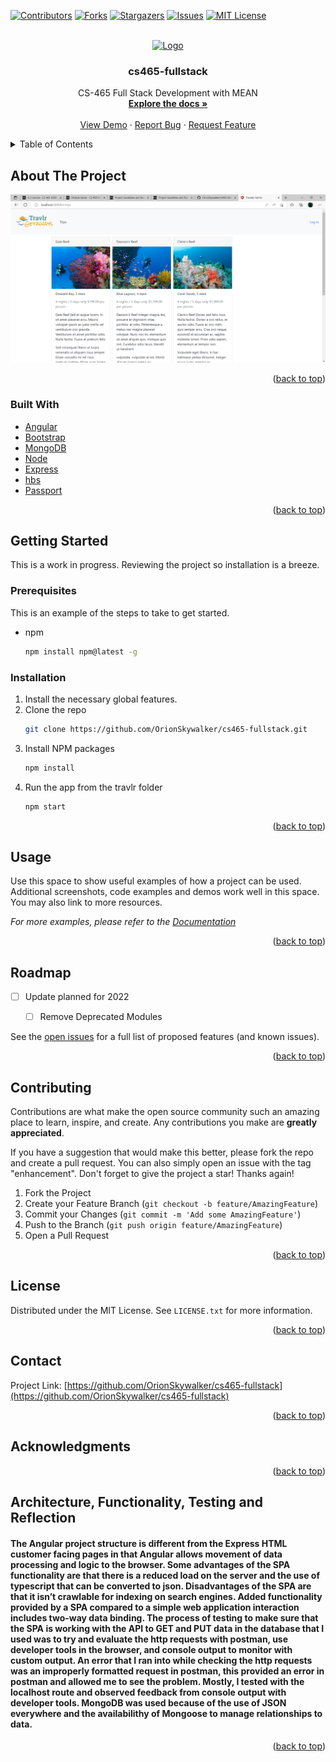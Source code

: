 <div id="top"></div>
<!--
*** Credit to the Best-README-Template, https://raw.githubusercontent.com/othneildrew/Best-README-Template/master/BLANK_README.md. 
-->



<!-- PROJECT SHIELDS -->
<!--
*** I'm using markdown "reference style" links for readability.
*** Reference links are enclosed in brackets [ ] instead of parentheses ( ).
*** See the bottom of this document for the declaration of the reference variables
*** for contributors-url, forks-url, etc. This is an optional, concise syntax you may use.
*** https://www.markdownguide.org/basic-syntax/#reference-style-links
-->
[![Contributors][contributors-shield]][contributors-url]
[![Forks][forks-shield]][forks-url]
[![Stargazers][stars-shield]][stars-url]
[![Issues][issues-shield]][issues-url]
[![MIT License][license-shield]][license-url]




<!-- PROJECT LOGO -->
<br />
<div align="center">
  <a href="https://github.com/OrionSkywalker/cs465-fullstack">
    <img src="https://snhu.geigershops.com/store/20161222562/assets/items/largeimages/pi_DZ231C011_l.JPG" alt="Logo" width="80" height="80">
  </a>

<h3 align="center">cs465-fullstack</h3>

  <p align="center">
    CS-465 Full Stack Development with MEAN
    <br />
    <a href="https://github.com/OrionSkywalker/cs465-fullstack"><strong>Explore the docs »</strong></a>
    <br />
    <br />
    <a href="https://github.com/OrionSkywalker/cs465-fullstack">View Demo</a>
    ·
    <a href="https://github.com/OrionSkywalker/cs465-fullstack/issues">Report Bug</a>
    ·
    <a href="https://github.com/OrionSkywalker/cs465-fullstack/issues">Request Feature</a>
  </p>
</div>



<!-- TABLE OF CONTENTS -->
<details>
  <summary>Table of Contents</summary>
  <ol>
    <li>
      <a href="#about-the-project">About The Project</a>
      <ul>
        <li><a href="#built-with">Built With</a></li>
      </ul>
    </li>
    <li>
      <a href="#getting-started">Getting Started</a>
      <ul>
        <li><a href="#prerequisites">Prerequisites</a></li>
        <li><a href="#installation">Installation</a></li>
      </ul>
    </li>
    <li><a href="#usage">Usage</a></li>
    <li><a href="#roadmap">Roadmap</a></li>
    <li><a href="#contributing">Contributing</a></li>
    <li><a href="#license">License</a></li>
    <li><a href="#contact">Contact</a></li>
    <li><a href="#acknowledgments">Acknowledgments</a></li>
  </ol>
</details>



<!-- ABOUT THE PROJECT -->
## About The Project

[![Travlr][product-screenshot]](https://example.com)



<p align="right">(<a href="#top">back to top</a>)</p>



### Built With


* [Angular](https://angular.io/)
* [Bootstrap](https://getbootstrap.com)
* [MongoDB](https://github.com/mongodb)
* [Node](https://github.com/nodejs/node)
* [Express](https://github.com/expressjs/express)
* [hbs](https://github.com/pillarjs/hbs)
* [Passport](https://github.com/passport)

<p align="right">(<a href="#top">back to top</a>)</p>



<!-- GETTING STARTED -->
## Getting Started

This is a work in progress. Reviewing the project so installation is a breeze.

### Prerequisites

This is an example of the steps to take to get started.
* npm
  ```sh
  npm install npm@latest -g
  ```

### Installation

1. Install the necessary global features.
2. Clone the repo
   ```sh
   git clone https://github.com/OrionSkywalker/cs465-fullstack.git
   ```
3. Install NPM packages
   ```sh
   npm install
   ```
4. Run the app from the travlr folder
   ```sh
   npm start
   ```

<p align="right">(<a href="#top">back to top</a>)</p>



<!-- USAGE EXAMPLES -->
## Usage

Use this space to show useful examples of how a project can be used. Additional screenshots, code examples and demos work well in this space. You may also link to more resources.

_For more examples, please refer to the [Documentation](https://example.com)_

<p align="right">(<a href="#top">back to top</a>)</p>



<!-- ROADMAP -->
## Roadmap

- [ ] Update planned for 2022

    - [ ] Remove Deprecated Modules

See the [open issues](https://github.com/OrionSkywalker/cs465-fullstack/issues) for a full list of proposed features (and known issues).

<p align="right">(<a href="#top">back to top</a>)</p>



<!-- CONTRIBUTING -->
## Contributing

Contributions are what make the open source community such an amazing place to learn, inspire, and create. Any contributions you make are **greatly appreciated**.

If you have a suggestion that would make this better, please fork the repo and create a pull request. You can also simply open an issue with the tag "enhancement".
Don't forget to give the project a star! Thanks again!

1. Fork the Project
2. Create your Feature Branch (`git checkout -b feature/AmazingFeature`)
3. Commit your Changes (`git commit -m 'Add some AmazingFeature'`)
4. Push to the Branch (`git push origin feature/AmazingFeature`)
5. Open a Pull Request

<p align="right">(<a href="#top">back to top</a>)</p>



<!-- LICENSE -->
## License

Distributed under the MIT License. See `LICENSE.txt` for more information.

<p align="right">(<a href="#top">back to top</a>)</p>



<!-- CONTACT -->
## Contact

Project Link: [https://github.com/OrionSkywalker/cs465-fullstack](https://github.com/OrionSkywalker/cs465-fullstack)

<p align="right">(<a href="#top">back to top</a>)</p>



<!-- ACKNOWLEDGMENTS -->
## Acknowledgments


<p align="right">(<a href="#top">back to top</a>)</p>

## Architecture, Functionality, Testing and Reflection
#### The Angular project structure is different from the Express HTML customer facing pages in that Angular allows movement of data processing and logic to the browser. Some advantages of the SPA functionality are that there is a reduced load on the server and the use of typescript that can be converted to json. Disadvantages of the SPA are that it isn’t crawlable for indexing on search engines. Added functionality provided by a SPA compared to a simple web application interaction includes two-way data binding. The process of testing to make sure that the SPA is working with the API to GET and PUT data in the database that I used was to try and evaluate the http requests with postman, use developer tools in the browser, and console output to monitor with custom output. An error that I ran into while checking the http requests was an improperly formatted request in postman, this provided an error in postman and allowed me to see the problem. Mostly, I tested with the localhost route and observed feedback from console output with developer tools. MongoDB was used because of the use of JSON everywhere and the availabilithy of Mongoose to manage relationships to data.

<p align="right">(<a href="#top">back to top</a>)</p>



<!-- MARKDOWN LINKS & IMAGES -->
<!-- https://www.markdownguide.org/basic-syntax/#reference-style-links -->
[contributors-shield]: https://img.shields.io/github/contributors/orionskywalker/cs465-fullstack?style=flat-square
[contributors-url]: https://github.com/OrionSkywalker/cs465-fullstack/graphs/contributors
[forks-shield]: https://img.shields.io/github/forks/orionskywalker/cs465-fullstack?style=flat-square
[forks-url]: https://github.com/OrionSkywalker/cs465-fullstack/network/members
[stars-shield]: https://img.shields.io/github/stars/orionskywalker/cs465-fullstack?style=social
[stars-url]: https://github.com/OrionSkywalker/cs465-fullstack/stargazers
[issues-shield]: https://img.shields.io/github/issues/orionskywalker/cs465-fullstack
[issues-url]: https://github.com/OrionSkywalker/cs465-fullstack/issues
[license-shield]: https://img.shields.io/github/license/orionskywalker/cs465-fullstack
[license-url]: https://github.com/OrionSkywalker/cs465-fullstack/blob/main/LICENSE
[product-screenshot]: https://github.com/OrionSkywalker/cs465-fullstack/blob/main/public/images/forRepo.png

